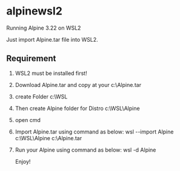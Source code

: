 # alpinewsl2
Running Alpine 3.22 on WSL2

Just import Alpine.tar file into WSL2.

Requirement
-------------------------------------------------------------------------------------------------------------

1)  WSL2 must be installed first!
2)  Download Alpine.tar and copy at your c:\Alpine.tar
3)  create Folder c:\WSL
4)  Then create Alpine folder for Distro c:\WSL\Alpine
5)  open cmd
6)   Import Alpine.tar using command as below:
   wsl --import Alpine c:\WSL\Alpine c:\Alpine.tar
7) Run your Alpine using command as below:
   wsl -d Alpine

   Enjoy!
